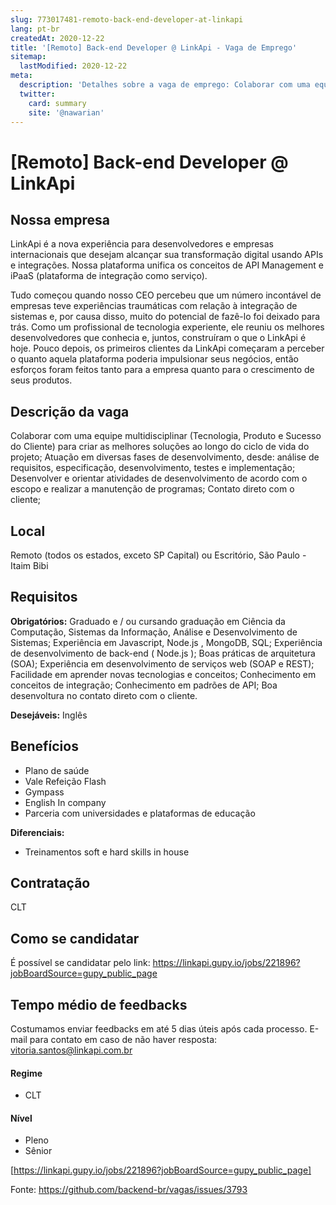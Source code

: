 ```yaml
---
slug: 773017481-remoto-back-end-developer-at-linkapi
lang: pt-br
createdAt: 2020-12-22
title: '[Remoto] Back-end Developer @ LinkApi - Vaga de Emprego'
sitemap:
  lastModified: 2020-12-22
meta:
  description: 'Detalhes sobre a vaga de emprego: Colaborar com uma equipe multidisciplinar (Tecnologia, Produto e Sucesso do Cliente) para criar as melhores soluções ao longo do ciclo de vida do projeto; Atuação em diversas fases de desenvolvimento, desde: análise de requisitos, especificação, desenvolvimento, testes e implementação; Desenvolver e orientar atividades de desenvolvimento de acordo com o escopo e realizar a manutenção de programas; Contato direto com o cliente;'
  twitter:
    card: summary
    site: '@nawarian'
---
```


# [Remoto] Back-end Developer @ LinkApi

## Nossa empresa

LinkApi é a nova experiência para desenvolvedores e empresas internacionais que desejam alcançar sua transformação digital usando APIs e integrações. Nossa plataforma unifica os conceitos de API Management e iPaaS (plataforma de integração como serviço).

Tudo começou quando nosso CEO percebeu que um número incontável de empresas teve experiências traumáticas com relação à integração de sistemas e, por causa disso, muito do potencial de fazê-lo foi deixado para trás. Como um profissional de tecnologia experiente, ele reuniu os melhores desenvolvedores que conhecia e, juntos, construíram o que o LinkApi é hoje. Pouco depois, os primeiros clientes da LinkApi começaram a perceber o quanto aquela plataforma poderia impulsionar seus negócios, então esforços foram feitos tanto para a empresa quanto para o crescimento de seus produtos.

## Descrição da vaga

Colaborar com uma equipe multidisciplinar (Tecnologia, Produto e Sucesso do Cliente) para criar as melhores soluções ao longo do ciclo de vida do projeto;
Atuação em diversas fases de desenvolvimento, desde: análise de requisitos, especificação, desenvolvimento, testes e implementação;
Desenvolver e orientar atividades de desenvolvimento de acordo com o escopo e realizar a manutenção de programas;
Contato direto com o cliente;

## Local

Remoto (todos os estados, exceto SP Capital) ou Escritório, São Paulo - Itaim Bibi

## Requisitos

**Obrigatórios:**
Graduado e / ou cursando graduação em Ciência da Computação, Sistemas da Informação, Análise e Desenvolvimento de Sistemas;
Experiência em Javascript, Node.js , MongoDB, SQL;
Experiência de desenvolvimento de back-end ( Node.js );
Boas práticas de arquitetura (SOA);
Experiência em desenvolvimento de serviços web (SOAP e REST);
Facilidade em aprender novas tecnologias e conceitos;
Conhecimento em conceitos de integração;
Conhecimento em padrões de API;
Boa desenvoltura no contato direto com o cliente.

**Desejáveis:**
Inglês

## Benefícios
- Plano de saúde
- Vale Refeição Flash
- Gympass
- English In company
- Parceria com universidades e plataformas de educação

**Diferenciais:**
- Treinamentos soft e hard skills in house

## Contratação
CLT

## Como se candidatar
É possível se candidatar pelo link: https://linkapi.gupy.io/jobs/221896?jobBoardSource=gupy_public_page

## Tempo médio de feedbacks
Costumamos enviar feedbacks em até 5 dias úteis após cada processo.
E-mail para contato em caso de não haver resposta: vitoria.santos@linkapi.com.br


#### Regime
- CLT

#### Nível
- Pleno
- Sênior
 
[https://linkapi.gupy.io/jobs/221896?jobBoardSource=gupy_public_page]




Fonte: https://github.com/backend-br/vagas/issues/3793